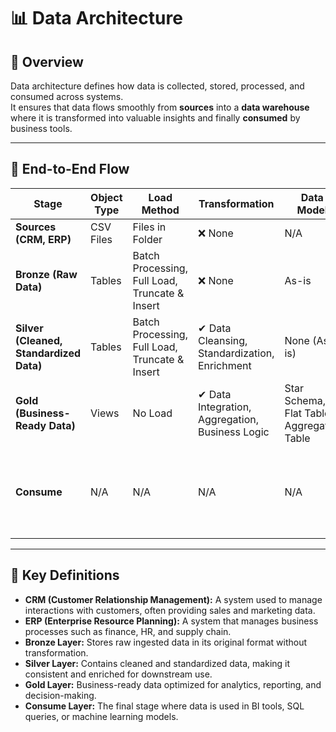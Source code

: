 # 📊 Data Architecture

## 📌 Overview  
Data architecture defines how data is collected, stored, processed, and consumed across systems.  
It ensures that data flows smoothly from **sources** into a **data warehouse** where it is transformed into valuable insights and finally **consumed** by business tools.  

---

## 📌 End-to-End Flow  

| Stage | Object Type | Load Method | Transformation | Data Model | Usage |
|-------|-------------|-------------|----------------|------------|-------|
| **Sources (CRM, ERP)** | CSV Files | Files in Folder | ❌ None | N/A | Data Ingestion |
| **Bronze (Raw Data)** | Tables | Batch Processing, Full Load, Truncate & Insert | ❌ None | As-is | Staging Layer |
| **Silver (Cleaned, Standardized Data)** | Tables | Batch Processing, Full Load, Truncate & Insert | ✔ Data Cleansing, Standardization, Enrichment | None (As-is) | Curated Layer |
| **Gold (Business-Ready Data)** | Views | No Load | ✔ Data Integration, Aggregation, Business Logic | Star Schema, Flat Table, Aggregated Table | Analytics Layer |
| **Consume** | N/A | N/A | N/A | N/A | BI & Reporting, Ad-hoc SQL Queries, Machine Learning |

---

## 📌 Key Definitions  

- **CRM (Customer Relationship Management):** A system used to manage interactions with customers, often providing sales and marketing data.  
- **ERP (Enterprise Resource Planning):** A system that manages business processes such as finance, HR, and supply chain.  
- **Bronze Layer:** Stores raw ingested data in its original format without transformation.  
- **Silver Layer:** Contains cleaned and standardized data, making it consistent and enriched for downstream use.  
- **Gold Layer:** Business-ready data optimized for analytics, reporting, and decision-making.  
- **Consume Layer:** The final stage where data is used in BI tools, SQL queries, or machine learning models.  

